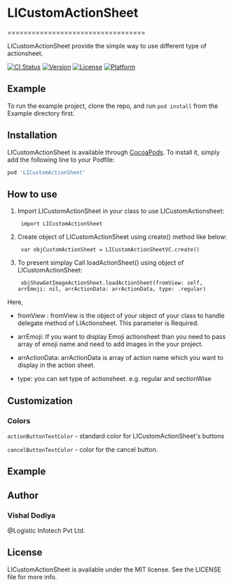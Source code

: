 # LICustomActionSheet
==================================

LICustomActionSheet provide the simple way to use different type of actionsheet.

[![CI Status](https://img.shields.io/travis/vvdodiya/LICustomActionSheet.svg?style=flat)](https://travis-ci.org/vvdodiya/LICustomActionSheet)
[![Version](https://img.shields.io/cocoapods/v/LICustomActionSheet.svg?style=flat)](https://cocoapods.org/pods/LICustomActionSheet)
[![License](https://img.shields.io/cocoapods/l/LICustomActionSheet.svg?style=flat)](https://cocoapods.org/pods/LICustomActionSheet)
[![Platform](https://img.shields.io/cocoapods/p/LICustomActionSheet.svg?style=flat)](https://cocoapods.org/pods/LICustomActionSheet)

## Example

To run the example project, clone the repo, and run `pod install` from the Example directory first.

## Installation

LICustomActionSheet is available through [CocoaPods](https://cocoapods.org). To install
it, simply add the following line to your Podfile:

```ruby
pod 'LICustomActionSheet'
```

## How to use

1. Import LICustomActionSheet in your class to use LICustomActionsheet:

        import LICustomActionSheet
        
2. Create object of LICustomActionSheet using create() method like below:

        var objCustomActionSheet = LICustomActionSheetVC.create()
        
3. To present simplay Call loadActionSheet() using object of LICustomActionSheet:

        objShowGetImageActionSheet.loadActionSheet(fromView: self, arrEmoji: nil, arrActionData: arrActionData, type: .regular)

Here,
    
- fromView : fromView is the object of your object of your class to handle delegate method of  LIActionsheet. This parameter is Required.

- arrEmoji: If you want to display Emoji actionsheet than you need to pass array of emoji name and need to add images in the your project.

- arrActionData: arrActionData is array of action name which you want to display in the action sheet.

- type: you can set type of actionsheet. e.g. regular and sectionWise

## Customization 

### Colors

`actionButtonTextColor` - standard color for LICustomActionSheet's buttons

`cancelButtonTextColor` - color for the cancel button.

## Example

## Author

### Vishal Dodiya 
@Logistic Infotech Pvt Ltd.

## License

LICustomActionSheet is available under the MIT license. See the LICENSE file for more info.
